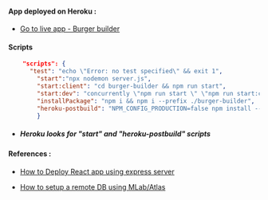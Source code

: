 #### App deployed on Heroku :
- [Go to live app - Burger builder](https://buildtheburger.herokuapp.com/)

#### Scripts
```json
    "scripts": {
      "test": "echo \"Error: no test specified\" && exit 1",
        "start":"npx nodemon server.js", 
        "start:client": "cd burger-builder && npm run start",
        "start:dev": "concurrently \"npm run start \" \"npm run start:client\"",
        "installPackage": "npm i && npm i --prefix ./burger-builder",
        "heroku-postbuild": "NPM_CONFIG_PRODUCTION=false npm install --prefix burger-builder && npm run build --prefix burger-builder"
        }
  ```

- ##### Heroku looks for "start" and "heroku-postbuild" scripts

#### References :
- [How to Deploy React app using express server](https://www.freecodecamp.org/news/how-to-deploy-a-react-app-with-an-express-server-on-heroku-32244fe5a250/)

- [How to setup a remote DB using MLab/Atlas ](https://www.youtube.com/watch?v=KKyag6t98g8)
